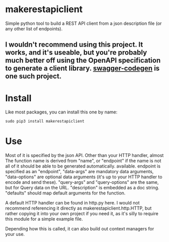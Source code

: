 # makerestapiclient
Simple python tool to build a REST API client from a json description file (or
any other list of endpoints).

## I wouldn't recommend using this project.  It works, and it's useable, but you're probably much better off using the OpenAPI specification to generate a client library.  [swagger-codegen](https://github.com/swagger-api/swagger-codegen) is one such project.

# Install

Like most packages, you can install this one by name:

    sudo pip3 install makerestapiclient

# Use

Most of it is specified by the json API.  Other than your HTTP handler, almost
The function name is derived from "name", or "endpoint" if the name is not
all of it should be able to be generated automatically.
available. endpoint is specified as an "endpoint", "data-args" are mandatory
data arguments, "data-options" are optional data arguments (it's up to your HTTP
handler to encode and send these).  "query-args" and "query-options" are the
same, but for Query data on the URL.  "description" is embedded as a doc
string.  "defaults" should map default arguments for the function.

A default HTTP handler can be found in http.py here.  I would not recommend
referencing it directly as makerestapiclient.http.HTTP, but rather copying it
into your own project if you need it, as it's silly to require this module for
a simple example file.

Depending how this is called, it can also build out context managers for your
use.
